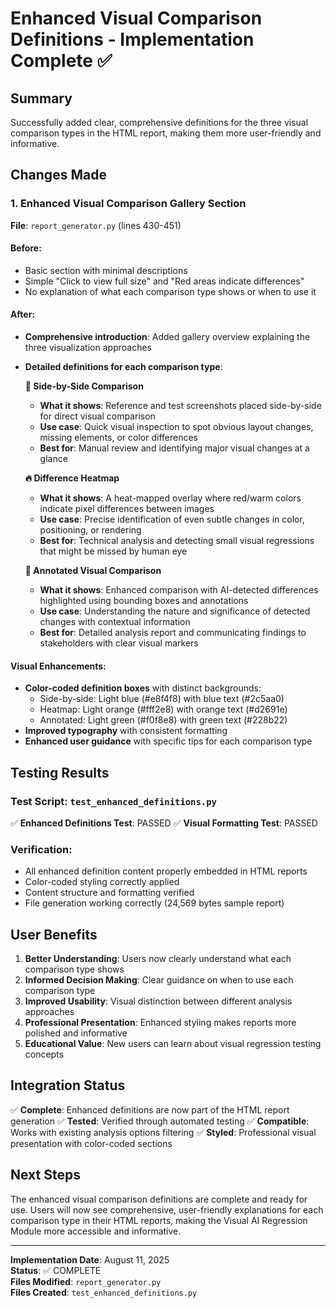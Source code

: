 # Enhanced Visual Comparison Definitions - Implementation Complete ✅

## Summary
Successfully added clear, comprehensive definitions for the three visual comparison types in the HTML report, making them more user-friendly and informative.

## Changes Made

### 1. Enhanced Visual Comparison Gallery Section
**File**: `report_generator.py` (lines 430-451)

#### Before:
- Basic section with minimal descriptions
- Simple "Click to view full size" and "Red areas indicate differences"
- No explanation of what each comparison type shows or when to use it

#### After:
- **Comprehensive introduction**: Added gallery overview explaining the three visualization approaches
- **Detailed definitions for each comparison type**:

  **📸 Side-by-Side Comparison**
  - **What it shows**: Reference and test screenshots placed side-by-side for direct visual comparison
  - **Use case**: Quick visual inspection to spot obvious layout changes, missing elements, or color differences
  - **Best for**: Manual review and identifying major visual changes at a glance

  **🔥 Difference Heatmap**
  - **What it shows**: A heat-mapped overlay where red/warm colors indicate pixel differences between images
  - **Use case**: Precise identification of even subtle changes in color, positioning, or rendering
  - **Best for**: Technical analysis and detecting small visual regressions that might be missed by human eye

  **🎯 Annotated Visual Comparison**
  - **What it shows**: Enhanced comparison with AI-detected differences highlighted using bounding boxes and annotations
  - **Use case**: Understanding the nature and significance of detected changes with contextual information
  - **Best for**: Detailed analysis report and communicating findings to stakeholders with clear visual markers

#### Visual Enhancements:
- **Color-coded definition boxes** with distinct backgrounds:
  - Side-by-side: Light blue (#e8f4f8) with blue text (#2c5aa0)
  - Heatmap: Light orange (#fff2e8) with orange text (#d2691e)
  - Annotated: Light green (#f0f8e8) with green text (#228b22)
- **Improved typography** with consistent formatting
- **Enhanced user guidance** with specific tips for each comparison type

## Testing Results

### Test Script: `test_enhanced_definitions.py`
✅ **Enhanced Definitions Test**: PASSED
✅ **Visual Formatting Test**: PASSED

### Verification:
- All enhanced definition content properly embedded in HTML reports
- Color-coded styling correctly applied
- Content structure and formatting verified
- File generation working correctly (24,569 bytes sample report)

## User Benefits

1. **Better Understanding**: Users now clearly understand what each comparison type shows
2. **Informed Decision Making**: Clear guidance on when to use each comparison type
3. **Improved Usability**: Visual distinction between different analysis approaches
4. **Professional Presentation**: Enhanced styling makes reports more polished and informative
5. **Educational Value**: New users can learn about visual regression testing concepts

## Integration Status

✅ **Complete**: Enhanced definitions are now part of the HTML report generation
✅ **Tested**: Verified through automated testing
✅ **Compatible**: Works with existing analysis options filtering
✅ **Styled**: Professional visual presentation with color-coded sections

## Next Steps

The enhanced visual comparison definitions are complete and ready for use. Users will now see comprehensive, user-friendly explanations for each comparison type in their HTML reports, making the Visual AI Regression Module more accessible and informative.

---
**Implementation Date**: August 11, 2025  
**Status**: ✅ COMPLETE  
**Files Modified**: `report_generator.py`  
**Files Created**: `test_enhanced_definitions.py`
